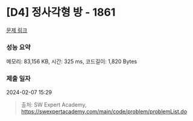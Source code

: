 # [D4] 정사각형 방 - 1861 

[문제 링크](https://swexpertacademy.com/main/code/problem/problemDetail.do?contestProbId=AV5LtJYKDzsDFAXc) 

### 성능 요약

메모리: 83,156 KB, 시간: 325 ms, 코드길이: 1,820 Bytes

### 제출 일자

2024-02-07 15:29



> 출처: SW Expert Academy, https://swexpertacademy.com/main/code/problem/problemList.do